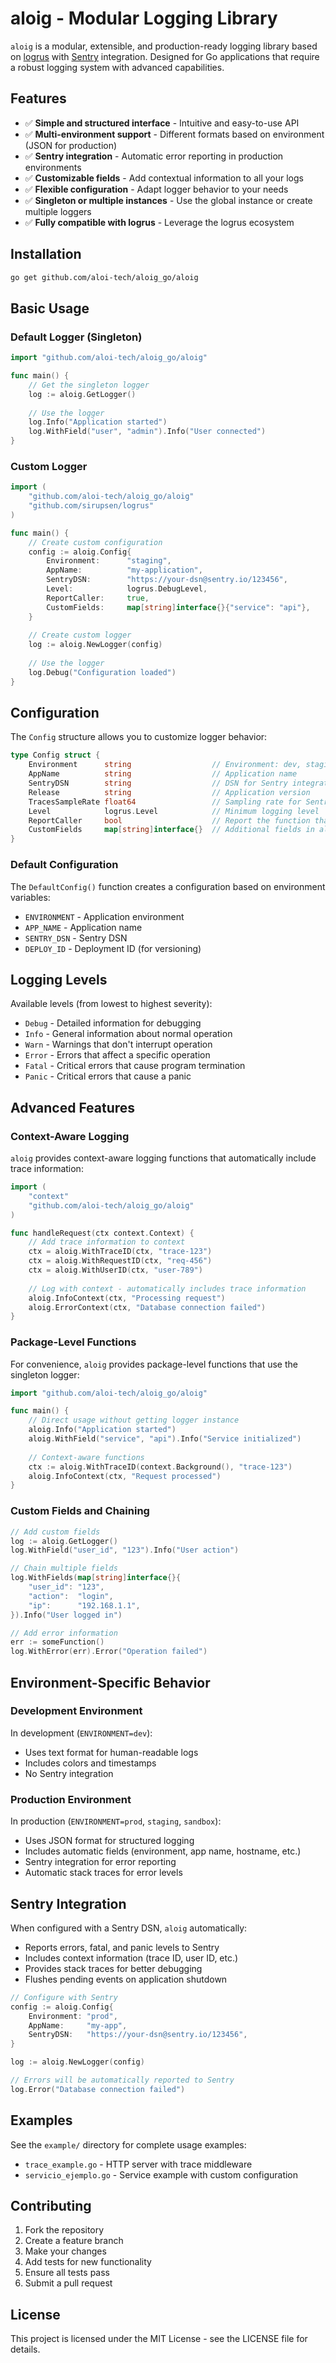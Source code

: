 # aloig - Modular Logging Library

`aloig` is a modular, extensible, and production-ready logging library based on [logrus](https://github.com/sirupsen/logrus) with [Sentry](https://sentry.io/) integration. Designed for Go applications that require a robust logging system with advanced capabilities.

## Features

- ✅ **Simple and structured interface** - Intuitive and easy-to-use API
- ✅ **Multi-environment support** - Different formats based on environment (JSON for production)
- ✅ **Sentry integration** - Automatic error reporting in production environments
- ✅ **Customizable fields** - Add contextual information to all your logs
- ✅ **Flexible configuration** - Adapt logger behavior to your needs
- ✅ **Singleton or multiple instances** - Use the global instance or create multiple loggers
- ✅ **Fully compatible with logrus** - Leverage the logrus ecosystem

## Installation

```bash
go get github.com/aloi-tech/aloig_go/aloig
```

## Basic Usage

### Default Logger (Singleton)

```go
import "github.com/aloi-tech/aloig_go/aloig"

func main() {
    // Get the singleton logger
    log := aloig.GetLogger()
    
    // Use the logger
    log.Info("Application started")
    log.WithField("user", "admin").Info("User connected")
}
```

### Custom Logger

```go
import (
    "github.com/aloi-tech/aloig_go/aloig"
    "github.com/sirupsen/logrus"
)

func main() {
    // Create custom configuration
    config := aloig.Config{
        Environment:      "staging",
        AppName:          "my-application",
        SentryDSN:        "https://your-dsn@sentry.io/123456",
        Level:            logrus.DebugLevel,
        ReportCaller:     true,
        CustomFields:     map[string]interface{}{"service": "api"},
    }
    
    // Create custom logger
    log := aloig.NewLogger(config)
    
    // Use the logger
    log.Debug("Configuration loaded")
}
```

## Configuration

The `Config` structure allows you to customize logger behavior:

```go
type Config struct {
    Environment      string                  // Environment: dev, staging, prod, etc.
    AppName          string                  // Application name
    SentryDSN        string                  // DSN for Sentry integration
    Release          string                  // Application version
    TracesSampleRate float64                 // Sampling rate for Sentry (0.0-1.0)
    Level            logrus.Level            // Minimum logging level
    ReportCaller     bool                    // Report the function that made the log
    CustomFields     map[string]interface{}  // Additional fields in all logs
}
```

### Default Configuration

The `DefaultConfig()` function creates a configuration based on environment variables:

- `ENVIRONMENT` - Application environment
- `APP_NAME` - Application name
- `SENTRY_DSN` - Sentry DSN
- `DEPLOY_ID` - Deployment ID (for versioning)

## Logging Levels

Available levels (from lowest to highest severity):

- `Debug` - Detailed information for debugging
- `Info` - General information about normal operation
- `Warn` - Warnings that don't interrupt operation
- `Error` - Errors that affect a specific operation
- `Fatal` - Critical errors that cause program termination
- `Panic` - Critical errors that cause a panic

## Advanced Features

### Context-Aware Logging

`aloig` provides context-aware logging functions that automatically include trace information:

```go
import (
    "context"
    "github.com/aloi-tech/aloig_go/aloig"
)

func handleRequest(ctx context.Context) {
    // Add trace information to context
    ctx = aloig.WithTraceID(ctx, "trace-123")
    ctx = aloig.WithRequestID(ctx, "req-456")
    ctx = aloig.WithUserID(ctx, "user-789")
    
    // Log with context - automatically includes trace information
    aloig.InfoContext(ctx, "Processing request")
    aloig.ErrorContext(ctx, "Database connection failed")
}
```

### Package-Level Functions

For convenience, `aloig` provides package-level functions that use the singleton logger:

```go
import "github.com/aloi-tech/aloig_go/aloig"

func main() {
    // Direct usage without getting logger instance
    aloig.Info("Application started")
    aloig.WithField("service", "api").Info("Service initialized")
    
    // Context-aware functions
    ctx := aloig.WithTraceID(context.Background(), "trace-123")
    aloig.InfoContext(ctx, "Request processed")
}
```

### Custom Fields and Chaining

```go
// Add custom fields
log := aloig.GetLogger()
log.WithField("user_id", "123").Info("User action")

// Chain multiple fields
log.WithFields(map[string]interface{}{
    "user_id": "123",
    "action":  "login",
    "ip":      "192.168.1.1",
}).Info("User logged in")

// Add error information
err := someFunction()
log.WithError(err).Error("Operation failed")
```

## Environment-Specific Behavior

### Development Environment

In development (`ENVIRONMENT=dev`):
- Uses text format for human-readable logs
- Includes colors and timestamps
- No Sentry integration

### Production Environment

In production (`ENVIRONMENT=prod`, `staging`, `sandbox`):
- Uses JSON format for structured logging
- Includes automatic fields (environment, app name, hostname, etc.)
- Sentry integration for error reporting
- Automatic stack traces for error levels

## Sentry Integration

When configured with a Sentry DSN, `aloig` automatically:
- Reports errors, fatal, and panic levels to Sentry
- Includes context information (trace ID, user ID, etc.)
- Provides stack traces for better debugging
- Flushes pending events on application shutdown

```go
// Configure with Sentry
config := aloig.Config{
    Environment: "prod",
    AppName:     "my-app",
    SentryDSN:   "https://your-dsn@sentry.io/123456",
}

log := aloig.NewLogger(config)

// Errors will be automatically reported to Sentry
log.Error("Database connection failed")
```

## Examples

See the `example/` directory for complete usage examples:

- `trace_example.go` - HTTP server with trace middleware
- `servicio_ejemplo.go` - Service example with custom configuration

## Contributing

1. Fork the repository
2. Create a feature branch
3. Make your changes
4. Add tests for new functionality
5. Ensure all tests pass
6. Submit a pull request

## License

This project is licensed under the MIT License - see the LICENSE file for details. 